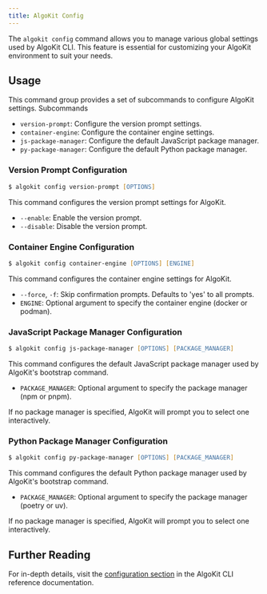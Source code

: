 ```yaml
---
title: AlgoKit Config
---
```

The `algokit config` command allows you to manage various global settings used by AlgoKit CLI. This feature is essential for customizing your AlgoKit environment to suit your needs.

## Usage

This command group provides a set of subcommands to configure AlgoKit settings.
Subcommands

- `version-prompt`: Configure the version prompt settings.
- `container-engine`: Configure the container engine settings.
- `js-package-manager`: Configure the default JavaScript package manager.
- `py-package-manager`: Configure the default Python package manager.

### Version Prompt Configuration

```zsh
$ algokit config version-prompt [OPTIONS]
```

This command configures the version prompt settings for AlgoKit.

- `--enable`: Enable the version prompt.
- `--disable`: Disable the version prompt.

### Container Engine Configuration

```zsh
$ algokit config container-engine [OPTIONS] [ENGINE]
```

This command configures the container engine settings for AlgoKit.

- `--force`, `-f`: Skip confirmation prompts. Defaults to 'yes' to all prompts.
- `ENGINE`: Optional argument to specify the container engine (docker or podman).

### JavaScript Package Manager Configuration

```zsh
$ algokit config js-package-manager [OPTIONS] [PACKAGE_MANAGER]
```

This command configures the default JavaScript package manager used by AlgoKit's bootstrap command.

- `PACKAGE_MANAGER`: Optional argument to specify the package manager (npm or pnpm).

If no package manager is specified, AlgoKit will prompt you to select one interactively.

### Python Package Manager Configuration

```zsh
$ algokit config py-package-manager [OPTIONS] [PACKAGE_MANAGER]
```

This command configures the default Python package manager used by AlgoKit's bootstrap command.

- `PACKAGE_MANAGER`: Optional argument to specify the package manager (poetry or uv).

If no package manager is specified, AlgoKit will prompt you to select one interactively.

## Further Reading

For in-depth details, visit the [configuration section](/algokit/cli/commands#config) in the AlgoKit CLI reference documentation.